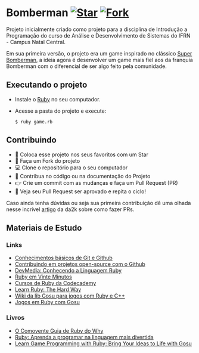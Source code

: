 # Bomberman [![Star](http://githubbadges.com/star.svg?user=davidallysson&repo=bomberman&style=default&color=fff&background=e22)](https://github.com/davidallysson/bomberman) [![Fork](http://githubbadges.com/fork.svg?user=davidallysson&repo=bomberman&style=default&color=fff&background=e22)](https://github.com/davidallysson/bomberman/fork)

Projeto inicialmente criado como projeto para a disciplina de Introdução a Programação do curso de Análise e Desenvolvimento de Sistemas do IFRN - Campus Natal Central.

Em sua primeira versão, o projeto era um game inspirado no clássico [Super Bomberman](https://pt.wikipedia.org/wiki/Bomberman), a ideia agora é desenvolver um game mais fiel aos da franquia Bomberman com o diferencial de ser algo feito pela comunidade.

## Executando o projeto

- Instale o [Ruby](https://rubyinstaller.org/downloads/) no seu computador.
- Acesse a pasta do projeto e execute:

  `$ ruby game.rb `

## Contribuindo

  - :star2: Coloca esse projeto nos seus favoritos com um Star
  - :fork_and_knife: Faça um Fork do projeto
  - :computer: Clone o repositório para o seu computador
  - :wrench: Contribua no código ou na documentação do Projeto
  - :point_right: Crie um commit com as mudanças e faça um Pull Request (PR)
  - :tada: Veja seu Pull Request ser aprovado e repita o ciclo!

Caso ainda tenha dúvidas ou seja sua primeira contribuição dê uma olhada nesse incrível [artigo](https://blog.da2k.com.br/2015/02/04/git-e-github-do-clone-ao-pull-request/) da da2k sobre como fazer PRs.

## Materiais de Estudo

### Links

- [Conhecimentos básicos de Git e Github](https://willianjusten.teachable.com/p/git-e-github-para-iniciantes)
- [Contribuindo em projetos open-source com o Github](https://tableless.com.br/contribuindo-em-projetos-open-source-com-o-github/)
- [DevMedia: Conhecendo a Linguagem Ruby](https://www.devmedia.com.br/conhecendo-a-linguagem-ruby/8226)
- [Ruby em Vinte Minutos](https://www.ruby-lang.org/pt/documentation/quickstart/)
- [Cursos de Ruby da Codecademy](https://www.codecademy.com/catalog/language/ruby)
- [Learn Ruby: The Hard Way](https://learnrubythehardway.org/book/)
- [Wiki da lib Gosu para jogos com Ruby e C++](https://github.com/gosu/gosu/wiki)
- [Jogos em Ruby com Gosu](https://medium.com/@alanwillms/jogos-em-ruby-com-gosu-50445c699e96)

### Livros

- [O Comovente Guia de Ruby do Why](http://why.carlosbrando.com/)
- [Ruby: Aprenda a programar na linguagem mais divertida](https://casadocodigo.com.br/products/livro-ruby)
- [Learn Game Programming with Ruby: Bring Your Ideas to Life with Gosu](https://pragprog.com/book/msgpkids/learn-game-programming-with-ruby)
